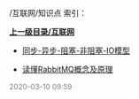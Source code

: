 /互联网/知识点 索引：


**[上一级目录/互联网](/互联网/index.md)**

- [同步-异步-阻塞-非阻塞-IO模型](/互联网/知识点/同步-异步-阻塞-非阻塞-IO模型.md)

- [读懂RabbitMQ概念及原理](/互联网/知识点/读懂RabbitMQ概念及原理.md)


<font size=2 color='grey'> 2020-03-10 09:59 </font>